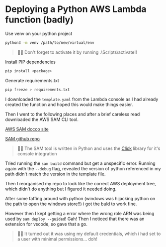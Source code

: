 # Deploying a Python AWS Lambda function (badly)

Use venv on your python project

```bash
python3 -m venv /path/to/new/virtual/env
```
> 🐱‍👤 Don't forget to activate it by running .\Scripts\activate!!

Install PIP dependencies

```bash
pip install <package>
```

Generate requirements.txt

```bash
pip freeze > requirements.txt
```

I downloaded the `template.yaml` from the Lambda console as I had already created the function and hoped this would make things easier.

Then I went to the following places and after a brief careless read downloaded the AWS SAM CLI tool.

[AWS SAM docco site](https://docs.aws.amazon.com/serverless-application-model/latest/developerguide/serverless-sam-cli-install-windows.html)

[SAM github repo](https://github.com/awslabs/aws-sam-cli)

> 🐱‍👤 The SAM tool is written in Python and uses the [Click](https://click.palletsprojects.com/en/7.x/) library for it's console integration

Tried running the `sam build` command but get a unspecific error. Running again with the `--debug` flag, revealed the version of python referenced in my path didn't match the version in the template file.

Then I reorganised my repo to look like the correct AWS deployment tree, which didn't do anything but I figured it needed doing.

After some faffing around with python (windows was hijacking python on the path to open the windows store!!) i got the buld to work fine.

However then I kept getting a error where the wrong role ARN was being used by `sam deploy --guided`! Gah! Then I noticed that there was an extension for vscode, so gave that a go.

> 🐱‍👤 It turned out it was using my default credentials, which i had set to a user with minimal permissions... doh!
